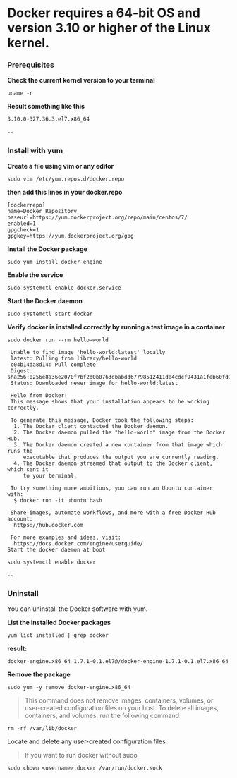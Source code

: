 # Docker requires a 64-bit OS and version 3.10 or higher of the Linux kernel.

### Prerequisites ###

**Check the current kernel version to your terminal**

`uname -r`

**Result something like this**

`3.10.0-327.36.3.el7.x86_64`

--

### Install with yum ###

**Create a file using vim or any editor**

`sudo vim /etc/yum.repos.d/docker.repo`

**then add this lines in your docker.repo**

```
[dockerrepo]
name=Docker Repository
baseurl=https://yum.dockerproject.org/repo/main/centos/7/
enabled=1
gpgcheck=1
gpgkey=https://yum.dockerproject.org/gpg
```

**Install the Docker package**

`sudo yum install docker-engine`
	
**Enable the service**

`sudo systemctl enable docker.service`

**Start the Docker daemon**

`sudo systemctl start docker`

**Verify docker is installed correctly by running a test image in a container**

```
sudo docker run --rm hello-world

 Unable to find image 'hello-world:latest' locally
 latest: Pulling from library/hello-world
 c04b14da8d14: Pull complete
 Digest: sha256:0256e8a36e2070f7bf2d0b0763dbabdd67798512411de4cdcf9431a1feb60fd9
 Status: Downloaded newer image for hello-world:latest

 Hello from Docker!
 This message shows that your installation appears to be working correctly.

 To generate this message, Docker took the following steps:
  1. The Docker client contacted the Docker daemon.
  2. The Docker daemon pulled the "hello-world" image from the Docker Hub.
  3. The Docker daemon created a new container from that image which runs the
     executable that produces the output you are currently reading.
  4. The Docker daemon streamed that output to the Docker client, which sent it
     to your terminal.

 To try something more ambitious, you can run an Ubuntu container with:
  $ docker run -it ubuntu bash

 Share images, automate workflows, and more with a free Docker Hub account:
  https://hub.docker.com

 For more examples and ideas, visit:
  https://docs.docker.com/engine/userguide/  
Start the docker daemon at boot

sudo systemctl enable docker
```

--

### Uninstall ###

You can uninstall the Docker software with yum.

**List the installed Docker packages**

`yum list installed | grep docker`

**result:**

`docker-engine.x86_64 1.7.1-0.1.el7@/docker-engine-1.7.1-0.1.el7.x86_64`

**Remove the package**

`sudo yum -y remove docker-engine.x86_64`

>This command does not remove images, containers, volumes, or user-created configuration files on your host. To delete all images, containers, and volumes, run the following command

`rm -rf /var/lib/docker`

Locate and delete any user-created configuration files

> If you want to run docker without sudo

`sudo chown <username>:docker /var/run/docker.sock`
